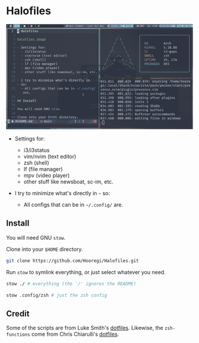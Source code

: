 # Halofiles

![halofiles image](./halopicture.png)

- Settings for:
  - i3/i3status
  - vim/nvim (text editor)
  - zsh (shell)
  - lf (file manager)
  - mpv (video player)
  - other stuff like newsboat, sc-im, etc.

- I try to minimize what's directly in `~` so:
  - All configs that can be in `~/.config/` are.

## Install

You will need GNU `stow`.

Clone into your `$HOME` directory.

```bash
git clone https://github.com/Hooregi/Halofiles.git
```

Run `stow` to symlink everything, or just select whatever you need.

```bash
stow ./ # everything (the '/' ignores the README)
```

```bash
stow .config/zsh # just the zsh config
```

## Credit

Some of the scripts are from Luke Smith's [dotfiles](https://github.com/LukeSmithxyz/voidrice). Likewise, the `zsh-functions` come from Chris Chiarulli's [dotfiles](https://github.com/ChristianChiarulli/Machfiles).
